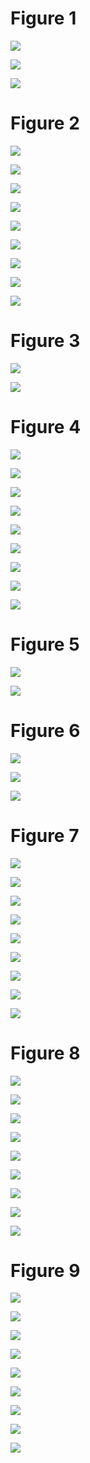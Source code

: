 # Figure 1
![](figures/bw_HealeyKahana2014_BaseCMR_Fitting_pnr.tif)

![](figures/bw_HealeyKahana2014_BaseCMR_Fitting_crp.tif)

![](figures/bw_HealeyKahana2014_BaseCMR_Fitting_spc.tif)

# Figure 2
![](figures/bw_HealeyKahana2014_BaseCRU_Fitting_pnr.tif)

![](figures/bw_HealeyKahana2014_BaseCRU_Fitting_crp.tif)

![](figures/bw_HealeyKahana2014_BaseCRU_Fitting_spc.tif)

![](figures/bw_HealeyKahana2014_CRU_with_Free_Start_Drift_rate_Fitting_pnr.tif)

![](figures/bw_HealeyKahana2014_CRU_with_Free_Start_Drift_rate_Fitting_crp.tif)

![](figures/bw_HealeyKahana2014_CRU_with_Free_Start_Drift_rate_Fitting_spc.tif)

![](figures/bw_HealeyKahana2014_CRU_with_Primacy_and_StartDrift_Fitting_pnr.tif)

![](figures/bw_HealeyKahana2014_CRU_with_Primacy_and_StartDrift_Fitting_crp.tif)

![](figures/bw_HealeyKahana2014_CRU_with_Primacy_and_StartDrift_Fitting_spc.tif)

# Figure 3
![](shifting/bw_BaseCMR_Start_Drift_Rate_Parameter_Shifting_pnr_HealeyKahana2014.tif)

![](shifting/bw_BaseCMR_Start_Drift_Rate_Parameter_Shifting_spc_HealeyKahana2014.tif)

# Figure 4
![](figures/bw_HealeyKahana2014_CRU_with_Pre-Expt__Primacy__and_StartDrift_Fitting_pnr.tif)

![](figures/bw_HealeyKahana2014_CRU_with_Pre-Expt__Primacy__and_StartDrift_Fitting_crp.tif)

![](figures/bw_HealeyKahana2014_CRU_with_Pre-Expt__Primacy__and_StartDrift_Fitting_spc.tif)

![](figures/bw_HealeyKahana2014_CRU_with_Feature-to-Context__Primacy__and_StartDrift_Fitting_pnr.tif)

![](figures/bw_HealeyKahana2014_CRU_with_Feature-to-Context__Primacy__and_StartDrift_Fitting_crp.tif)

![](figures/bw_HealeyKahana2014_CRU_with_Feature-to-Context__Primacy__and_StartDrift_Fitting_spc.tif)

![](figures/bw_HealeyKahana2014_CRU_with_Feature-to-Context__Pre-Expt__Primacy__and_StartDrift_Fitting_pnr.tif)

![](figures/bw_HealeyKahana2014_CRU_with_Feature-to-Context__Pre-Expt__Primacy__and_StartDrift_Fitting_crp.tif)

![](figures/bw_HealeyKahana2014_CRU_with_Feature-to-Context__Pre-Expt__Primacy__and_StartDrift_Fitting_spc.tif)

# Figure 5
![](shifting/bw_BaseCMR_Learning_Rate_Parameter_Shifting_crp_HealeyKahana2014.tif)

![](shifting/bw_BaseCMR_Item_Support_Parameter_Shifting_crp_HealeyKahana2014.tif)

# Figure 6
![](figures/bw_HealeyKahana2014_CRU_with_Feature-to-Context__Pre-Expt__Primacy_StartDrift__and_ContextTerm_Fitting_pnr.tif)

![](figures/bw_HealeyKahana2014_CRU_with_Feature-to-Context__Pre-Expt__Primacy_StartDrift__and_ContextTerm_Fitting_crp.tif)

![](figures/bw_HealeyKahana2014_CRU_with_Feature-to-Context__Pre-Expt__Primacy_StartDrift__and_ContextTerm_Fitting_spc.tif)

# Figure 7

![](figures/bw_Gordon2021_BaseCRU_Confusable_Fitting_srac_LL5.tif)

![](figures/bw_Gordon2021_BaseCRU_Confusable_Fitting_srac_LL6.tif)

![](figures/bw_Gordon2021_BaseCRU_Confusable_Fitting_srac_LL7.tif)

![](figures/bw_Gordon2021_CRU_with_Pre-Expt_and_Primacy_Confusable_Fitting_srac_LL5.tif)

![](figures/bw_Gordon2021_CRU_with_Pre-Expt_and_Primacy_Confusable_Fitting_srac_LL6.tif)

![](figures/bw_Gordon2021_CRU_with_Pre-Expt_and_Primacy_Confusable_Fitting_srac_LL7.tif)

![](figures/bw_Gordon2021_BaseCMR_Confusable_Fitting_srac_LL5.tif)

![](figures/bw_Gordon2021_BaseCMR_Confusable_Fitting_srac_LL6.tif)

![](figures/bw_Gordon2021_BaseCMR_Confusable_Fitting_srac_LL7.tif)

# Figure 8

![](figures/bw_Gordon2021_CRU_with_Pre-Expt_and_Primacy_Confusable_Fitting_intrusion_error_rate_LL5.tif)

![](figures/bw_Gordon2021_CRU_with_Pre-Expt_and_Primacy_Confusable_Fitting_intrusion_error_rate_LL6.tif)

![](figures/bw_Gordon2021_CRU_with_Pre-Expt_and_Primacy_Confusable_Fitting_intrusion_error_rate_LL7.tif)

![](figures/bw_Gordon2021_CRU_with_Pre-Expt_and_Primacy_Confusable_Fitting_order_error_rate_LL5.tif)

![](figures/bw_Gordon2021_CRU_with_Pre-Expt_and_Primacy_Confusable_Fitting_order_error_rate_LL6.tif)

![](figures/bw_Gordon2021_CRU_with_Pre-Expt_and_Primacy_Confusable_Fitting_order_error_rate_LL7.tif)

![](figures/bw_Gordon2021_CRU_with_Pre-Expt_and_Primacy_Confusable_Fitting_omission_error_rate_LL5.tif)

![](figures/bw_Gordon2021_CRU_with_Pre-Expt_and_Primacy_Confusable_Fitting_omission_error_rate_LL6.tif)

![](figures/bw_Gordon2021_CRU_with_Pre-Expt_and_Primacy_Confusable_Fitting_omission_error_rate_LL7.tif)

# Figure 9
![](figures/bw_Gordon2021_BaseCRU_Confusable_Fitting_crp_LL5.tif)

![](figures/bw_Gordon2021_BaseCRU_Confusable_Fitting_crp_LL6.tif)

![](figures/bw_Gordon2021_BaseCRU_Confusable_Fitting_crp_LL7.tif)

![](figures/bw_Gordon2021_CRU_with_Pre-Expt_and_Primacy_Confusable_Fitting_crp_LL5.tif)

![](figures/bw_Gordon2021_CRU_with_Pre-Expt_and_Primacy_Confusable_Fitting_crp_LL6.tif)

![](figures/bw_Gordon2021_CRU_with_Pre-Expt_and_Primacy_Confusable_Fitting_crp_LL7.tif)

![](figures/bw_Gordon2021_BaseCMR_Confusable_Fitting_crp_LL5.tif)

![](figures/bw_Gordon2021_BaseCMR_Confusable_Fitting_crp_LL6.tif)

![](figures/bw_Gordon2021_BaseCMR_Confusable_Fitting_crp_LL7.tif)
